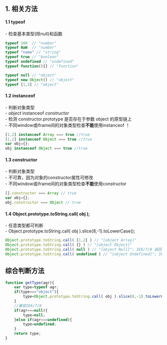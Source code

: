 ## 1. 相关方法
#### 1.1 typeof 
\- 检查基本类型(除null)和函数  

```js
typeof 100  // "number"
typeof NaN  // "number"
typeof "name" // "string"
typeof true // "boolean"
typeof undefined // "undefined"
typeof function(){} // "function" 

typeof null // "object"
typeof new Object() // "object"
typeof [1,2] // "object"

```
#### 1.2 instanceof
\- 判断对象类型  
\- *object* instanceof *constructor*  
\- 检测 constructor.prototype 是否存在于参数 object 的原型链上  
\- 不同window或iframe间的对象类型检查**不能**使用instanceof ！

```js
[1,2] instanceof Array === true //true
[1,2] instanceof Object === true //true
var obj={};
obj instanceof Object === true //true
```
#### 1.3 constructor
\- 判断对象类型  
\- 不可靠，因为对象的constructor属性可修改  
\- 不同window或iframe间的对象类型检查**不能**使用constructor 
```js
[].constructor === Array // true
var obj={};
obj.constructor === Object // true
```

#### 1.4 Object.prototype.toString.call( obj );
\- 任意类型都可判断  
\- Object.prototype.toString.call( obj ).slice(8,-1).toLowerCase();

```js
Object.prototype.toString.call( [1,2] ) // "[object Array]"
Object.prototype.toString.call( {} ) // "[object Object]"
Object.prototype.toString.call( null ) // "[object Null]"; IE6/7/8 返回"[object Object]"
Object.prototype.toString.call( undefined ) // "[object Undefined]"; IE6/7/8 返回"[object Object]"
```
## 综合判断方法

```js
function getType(agr){
    var type=typeof agr;
    if(type==="object"){
        type=Object.prototype.toString.call( obj ).slice(8,-1).toLowerCase();
    }
    //兼容IE6/7/8
    if(agr===null){
        type=null;
    }else if(agr===undefined){
        type=undefined;
    }
    return type;
}
```


   
